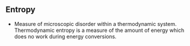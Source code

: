 Entropy
-------

* Measure of microscopic disorder within a thermodynamic system. Thermodynamic entropy is a measure of the amount of energy which does no work during energy conversions.
